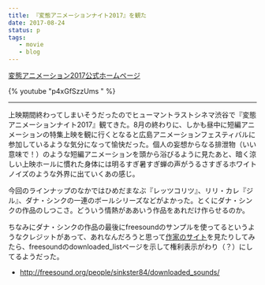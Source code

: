```yaml
---
title: 『変態アニメーションナイト2017』を観た
date: 2017-08-24
status: p
tags:
   - movie
   - blog
---
```


[変態アニメーション2017公式ホームページ](http://newdeer.net/hentai2017/)

{% youtube "p4xGfSzzUms " %}

---

上映期間終わってしまいそうだったのでヒューマントラストシネマ渋谷で『変態アニメーションナイト2017』観てきた。8月の終わりに、しかも昼中に短編アニメーションの特集上映を観に行くとなると広島アニメーションフェスティバルに参加しているような気分になって愉快だった。個人の妄想からなる排泄物（いい意味で！）のような短編アニメーションを頭から浴びるように見たあと、暗く涼しい上映ホールに慣れた身体には明るすぎ暑すぎ蝉の声がうるさすぎるホワイトノイズのような外界に出ていくあの感じ。

今回のラインナップのなかではひめだまなぶ『レッツコリツ』、リリ・カレ『ジル』、ダナ・シンクの一連のボールシリーズなどがよかった。とくにダナ・シンクの作品のしつこさ。どういう情熱がああいう作品をあれだけ作らせるのか。

ちなみにダナ・シンクの作品の最後にfreesoundのサンプルを使ってるというようなクレジットがあって、あれなんだろうと思って[作家のサイト](http://danasink.com/)を見たりしてみたら、freesoundのdownloaded_listページを示して権利表示がわり（？）にしてるようだった。

   - http://freesound.org/people/sinkster84/downloaded_sounds/
